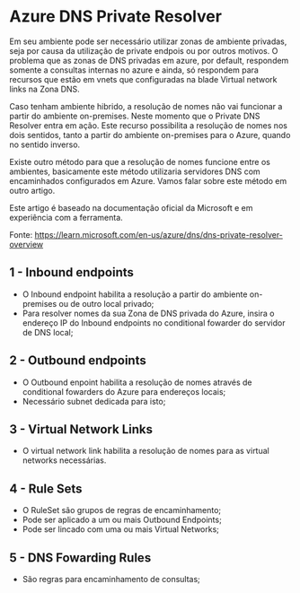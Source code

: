 # Azure DNS Private Resolver

Em seu ambiente pode ser necessário utilizar zonas de ambiente privadas, seja por causa da utilização de private endpois ou por outros motivos. O problema que as zonas de DNS privadas em azure, por default, respondem somente a consultas internas no azure e ainda, só respondem para recursos que estão em vnets que configuradas na blade Virtual network links na Zona DNS.

Caso tenham ambiente hibrido, a resolução de nomes não vai funcionar a partir do ambiente on-premises. Neste momento que o Private DNS Resolver entra em ação.
Este recurso possibilita a resolução de nomes nos dois sentidos, tanto a partir do ambiente on-premises para o Azure, quando no sentido inverso. 

Existe outro método para que a resolução de nomes funcione entre os ambientes, basicamente este método utilizaria servidores DNS com encaminhados configurados em Azure. Vamos falar sobre este método em outro artigo.

Este artigo é baseado na documentação oficial da Microsoft e em experiência com a ferramenta.

Fonte: https://learn.microsoft.com/en-us/azure/dns/dns-private-resolver-overview



## 1 - Inbound endpoints
- O Inbound endpoint habilita a resolução a partir do ambiente on-premises ou de outro local privado;
- Para resolver nomes da sua Zona de DNS privada do Azure, insira o endereço IP do Inbound endpoints no conditional fowarder do servidor de DNS local;

## 2 - Outbound endpoints
- O Outbound enpoint habilita a resolução de nomes através de conditional fowarders do Azure para endereços locais;
- Necessário subnet dedicada para isto;
  
## 3 - Virtual Network Links
- O virtual network link habilita a resolução de nomes para as virtual networks necessárias.

## 4 - Rule Sets
- O RuleSet são grupos de regras de encaminhamento;
- Pode ser aplicado a um ou mais Outbound Endpoints;
- Pode ser lincado com uma ou mais Virtual Networks;

## 5 - DNS Fowarding Rules
- São regras para encaminhamento de consultas;
